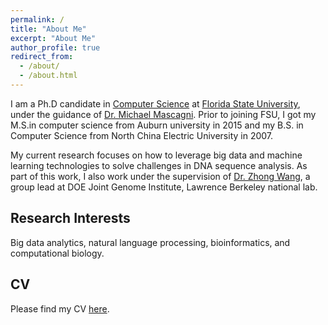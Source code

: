 ```yaml
---
permalink: /
title: "About Me"
excerpt: "About Me"
author_profile: true
redirect_from: 
  - /about/
  - /about.html
---
```


I am a Ph.D candidate in [Computer Science](https://www.cs.fsu.edu/) at [Florida State University](https://www.fsu.edu/), under the guidance of [Dr. Michael Mascagni](http://www.cs.fsu.edu/~mascagni/). Prior to joining FSU, I got my M.S.in computer science from Auburn university in 2015 and my B.S. in Computer Science from North China Electric University in 2007.

My current research focuses on how to leverage big data and machine learning technologies to solve challenges in DNA sequence analysis. As part of this work, I also work under the supervision of [Dr. Zhong Wang](https://biosciences.lbl.gov/profiles/zhong-wang-2/), a group lead at DOE Joint Genome Institute, Lawrence Berkeley national lab.

Research Interests
------
Big data analytics, natural language processing, bioinformatics, and computational biology. 


CV
-----
Please find my CV [here](Lizhen_cv_2019.pdf).
